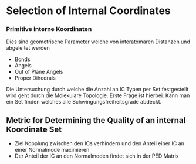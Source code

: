 # Selection of Internal Coordinates

### Primitive interne Koordinaten

Dies sind geometrische Parameter welche von interatomaren Distanzen und abgeleitet werden

+ Bonds
+ Angels
+ Out of Plane Angels
+ Proper Dihedrals

Die Untersuchung durch welche die Anzahl an IC Typen per Set festgestellt wird geht durch die Molekulare Topologie. Erste Frage ist hierbei. Kann man ein Set finden welches alle Schwingungsfreiheitsgrade abdeckt.

## Metric for Determining the Quality of an internal Koordinate Set

+ Ziel Kopplung zwischen den ICs verhindern und den Anteil einer IC an einer Normalmode maximieren
+ Der Anteil der IC an den Normalmoden findet sich in der PED Matrix
